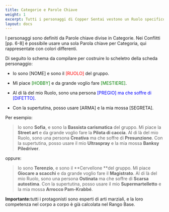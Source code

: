 ```yaml
---
title: Categorie e Parole Chiave
weight: 1
excerpt: Tutti i personaggi di Copper Sentai vestono un Ruolo specifico nella fiction
layout: docs
---
```

I personaggi sono definiti da Parole chiave divise in Categorie. Nei Conflitti \[pp. 6-8] è possibile usare una sola Parola chiave per Categoria, qui rappresentate con colori differenti.

Di seguito lo schema da compilare per costruire lo scheletro della scheda personaggio:

*   Io sono \[NOME] e sono il <span style="color:red">\[RUOLO]</span> del gruppo.

*   Mi piace <span style="color:green">\[HOBBY]</span> e da grande voglio fare <span style="color:green">\[MESTIERE]</span>.

*   Al di là del mio Ruolo, sono una persona <span style="color:blue">\[PREGIO] ma che soffre di \[DIFETTO].

*   Con la supertutina, posso usare \[ARMA] e la mia mossa \[SEGRETA].

Per esempio:

> Io sono **Sofia**, e sono la **Bassista carismatica** del gruppo.
> Mi piace la **Street art** e da grande voglio fare la **Pilota di caccia**.
> Al di là del mio Ruolo, sono una persona **Creativa** ma che soffre di **Presunzione**.
> Con la supertutina, posso usare il mio **Ultraspray** e la mia mossa **Banksy Piledriver**.

oppure:

> Io sono **Terenzio**, e sono il \*\*Cervellone \*\*del gruppo.
> Mi piace **Giocare a scacchi** e da grande voglio fare il **Magistrato**.
> Al di là del mio Ruolo, sono una persona **Ostinata** ma che soffre di **Scarsa autostima**.
> Con la supertutina, posso usare il mio **Supermartelletto** e la mia mossa **Arrocco Pam-Krabbé**.

<div class="important"><strong>Importante:</strong>tutti i protagonisti sono esperti di arti marziali, e la loro competenza nel corpo a corpo è già calcolata nel Rango Base.</div>

